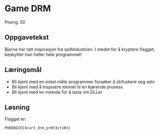 # Game DRM

Poeng: 50

## Oppgavetekst

Bjarne har tatt inspirasjon fra spillindustrien. I stedet for å kryptere flagget, beskytter han heller hele programmet!

## Læringsmål

 * Bli kjent med en enkel måte programmer forsøker å obfuskere seg selv
 * Bli kjent med å inspisere minnet til en kjørende prosess
 * Bli kjent med en metode for å laste inn DLLer

## Løsning

Flagget er:

```
PHOENIX{S3cur3_drm_pr0t3ct10n}
```